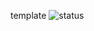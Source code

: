 template
![status](https://github.com/Pacan4ik/spring-template/actions/workflows/module1.yml/badge.svg)
